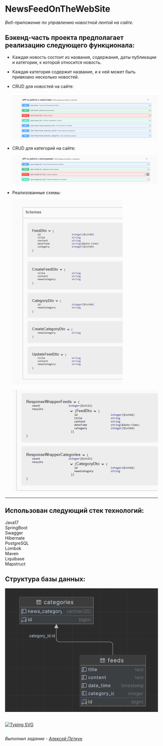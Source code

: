 # NewsFeedOnTheWebSite

*Веб-приложение по управлению новостной лентой на сайте.*

## Бэкенд-часть проекта предполагает реализацию следующего функционала: ##

- Каждая новость состоит из названия, содержания, даты публикации и категории, к которой относится новость.
- Каждая категория содержит название, и к ней может быть привязано несколько новостей.
- CRUD для новостей на сайте:
  
  ![2023-06-27_22-09-29](https://github.com/AlekseyPetkun/NewsFeedOnTheWebSite/blob/master/2023-08-13_00-25-23.png)

- CRUD для категорий на сайте:

  ![2023-06-27_22-09-29](https://github.com/AlekseyPetkun/NewsFeedOnTheWebSite/blob/master/2023-08-13_00-25-51.png)
  
- Реализованные схемы:

  ![2023-06-27_22-09-29](https://github.com/AlekseyPetkun/NewsFeedOnTheWebSite/blob/master/2023-08-13_14-18-19.png)

  ![2023-06-27_22-09-29](https://github.com/AlekseyPetkun/NewsFeedOnTheWebSite/blob/master/2023-08-17_11-47-14.png)

---

 ## Использован следующий стек технологий: ##
  
Java17\
SpringBoot\
Swagger\
Hibernate\
PostgreSQL\
Lombok\
Maven\
Liquibase\
Mapstruct


  ## Структура базы данных: ##
  
![2023-06-27_22-09-29](https://github.com/AlekseyPetkun/NewsFeedOnTheWebSite/blob/master/2023-08-13_00-50-09.png)

##

[![Typing SVG](https://readme-typing-svg.herokuapp.com?color=%2336BCF7&lines=thank+you+for+your+attention)](https://git.io/typing-svg)

##

  *Выполнил задание - [Алексей Петкун](https://github.com/AlekseyPetkun "AlekseyPetkun")*
